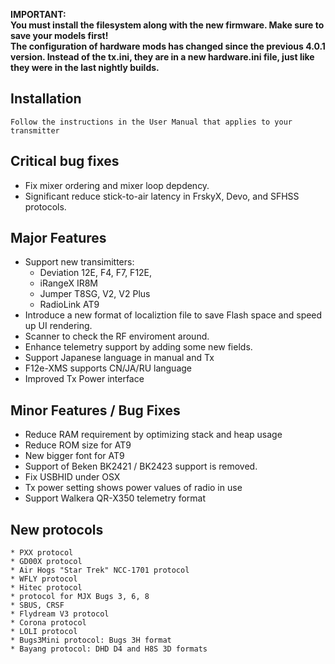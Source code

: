 **IMPORTANT:**\
**You must install the filesystem along with the new firmware.  Make sure to save your models first!**\
**The configuration of hardware mods has changed since the previous 4.0.1 version. Instead of the tx.ini, they are in a new hardware.ini file, just like they were in the last nightly builds.**


## Installation

    Follow the instructions in the User Manual that applies to your transmitter


## Critical bug fixes
  * Fix mixer ordering and mixer loop depdency.
  * Significant reduce stick-to-air latency in FrskyX, Devo, and SFHSS protocols.


## Major Features
  * Support new transimitters:
    - Deviation 12E, F4, F7, F12E,
    - iRangeX IR8M
    - Jumper T8SG, V2, V2 Plus
    - RadioLink AT9
  * Introduce a new format of localiztion file to save Flash space and speed up UI rendering.
  * Scanner to check the RF enviroment around.
  * Enhance telemetry support by adding some new fields.
  * Support Japanese language in manual and Tx
  * F12e-XMS supports CN/JA/RU language
  * Improved Tx Power interface

## Minor Features / Bug Fixes
  * Reduce RAM requirement by optimizing stack and heap usage
  * Reduce ROM size for AT9
  * New bigger font for AT9
  * Support of Beken BK2421 / BK2423 support is removed.
  * Fix USBHID under OSX
  * Tx power setting shows power values of radio in use
  * Support Walkera QR-X350 telemetry format

## New protocols
    * PXX protocol
    * GD00X protocol
    * Air Hogs "Star Trek" NCC-1701 protocol
    * WFLY protocol
    * Hitec protocol
    * protocol for MJX Bugs 3, 6, 8
    * SBUS, CRSF
    * Flydream V3 protocol
    * Corona protocol
    * LOLI protocol
    * Bugs3Mini protocol: Bugs 3H format
    * Bayang protocol: DHD D4 and H8S 3D formats
